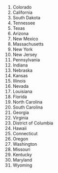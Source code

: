 1. Colorado
2.	California
3.	South Dakota
4.	Tennessee
5.	Texas
6.	Arizona
7.	New Mexico
8.	Massachusetts
9.	New York
10.	New Jersey
11.	Pennsylvania
12.	Indiana
13.	Nebraska
14.	Kansas
15.	Illinois
16.	Nevada
17.	Louisiana
18.	Florida
19.	North Carolina
20.	South Carolina
21.	Georgia
22.	Virginia
23.	District of Columbia
24.	Hawaii
25.	Connecticut
26.	Oregon
27.	Washington
28.	Missouri
29.	Kentucky
30.	Maryland
31.	Wyoming

